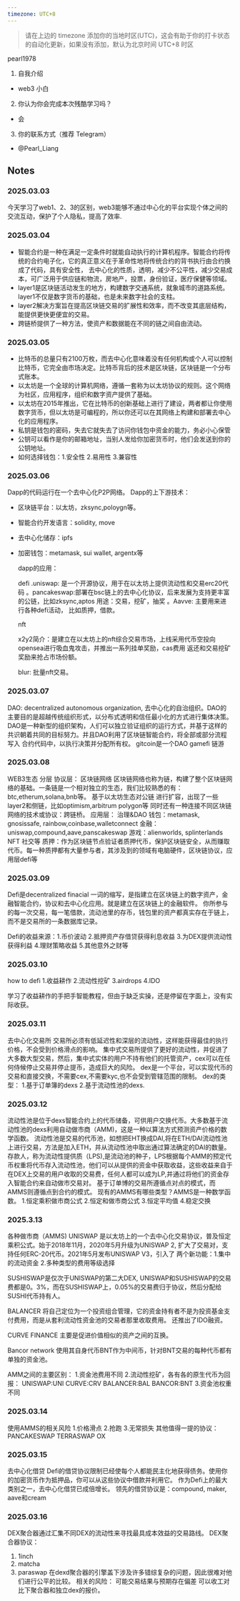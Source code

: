 ```yaml
---
timezone: UTC+8
---
```


> 请在上边的 timezone 添加你的当地时区(UTC)，这会有助于你的打卡状态的自动化更新，如果没有添加，默认为北京时间 UTC+8 时区



pearl1978
1. 自我介绍
  - web3 小白

    
2. 你认为你会完成本次残酷学习吗？
  - 会
3. 你的联系方式（推荐 Telegram）
  - @Pearl_Liang

## Notes

<!-- Content_START -->

### 2025.03.03
今天学习了web1、2、3的区别，web3能够不通过中心化的平台实现个体之间的交流互动，保护了个人隐私，提高了效率.

### 2025.03.04

- 智能合约是一种在满足一定条件时就能自动执行的计算机程序。智能合约将传统的合约电子化，它的真正意义在于革命性地将传统合约的背书执行由合约换成了代码，具有安全性，
  去中心化的性质，透明，减少不公平性，减少交易成本，可广泛用于供应链和物流，房地产，投票，身份验证，医疗保健等领域。
- layer1是区块链活动发生的地方，构建数字交通系统，就象城市的道路系统。layer1不仅是数字货币的基础，也是未来数字社会的支柱。
- layer2解决方案旨在提高区块链交易的扩展性和效率，而不改变其底层结构，能提供更快更便宜的交易。
- 跨链桥提供了一种方法，使资产和数据能在不同的链之间自由流动。


### 2025.03.05
- 比特币的总量只有2100万枚，而去中心化意味着没有任何机构或个人可以控制比特币，它完全由市场决定。比特币背后的技术是区块链，区块链是一个分布式账本。
- 以太坊是一个全球的计算机网络，遵循一套称为以太坊协议的规则。这个网络为社区，应用程序，组织和数字资产提供了基础。
- 以太坊在2015年推出，它在比特币的创新基础上进行了建设，两者都让你使用数字货币，但以太坊是可编程的，所以你还可以在其网络上构建和部署去中心化的应用程序。
- 私钥是钱包的密码，失去它就失去了访问你钱包中资金的能力，务必小心保管
- 公钥可以看作是你的邮箱地址，当别人发给你加密货币时，他们会发送到你的公钥地址。
- 如何选择钱包：1.安全性 2.易用性 3.兼容性

### 2025.03.06

Dapp的代码运行在一个去中心化P2P网络。
Dapp的上下游技术：
- 区块链平台：以太坊，zksync,poloygn等。
- 智能合约开发语言：solidity, move
- 去中心化储存：ipfs
- 加密钱包：metamask, sui wallet, argentx等

  dapp的应用：

  defi
  .uniswap: 是一个开源协议，用于在以太坊上提供流动性和交易erc20代码
  。pancakeswap:部署在bsc链上的去中心化协议，后来发展为支持更丰富的公链，比如zksync,aptos 用途：交易，挖矿，抽奖
  。Aavve: 主要用来进行各种defi活动， 比如质押，借款。

  nft

  x2y2简介：是建立在以太坊上的nft综合交易市场，上线采用代币空投向opensea进行吸血鬼攻击，并推出一系列挂单奖励，cas费用
  返还和交易挖矿奖励来抢占市场份额。

  blur: 批量nft交易。

### 2025.03.07
 DAO: decentralized autonomous organization, 去中心化的自治组织。DAO的主要目的是超越传统组织形式，以分布式透明和信任最小化的方式进行集体决策。
      DAO是一种新型的组织架构，人们可以独立验证组织的运行方式，并基于这样的共识朝着共同的目标努力。并且DAO利用了区块链智能合约，将全部或部分流程写入
      合约代码中，以执行决策并分配所有权。
      gitcoin是一个DAO
      gamefi 链游
### 2025.03.08
 WEB3生态
 分层
 协议层：
 区块链网络
 区块链网络也称为链，构建了整个区块链网络的基础。一条链是一个相对独立的生态，我们比较熟悉的有：btc,etherum,solana,bnb等。 基于以太坊生态对公链
 进行扩容，出现了一些layer2和侧链，比如optimism,arbitrum polygon等
 同时还有一种连接不同区块链网络的技术或协议：跨链桥。
 应用层：
 治理&DAO
 钱包：metamask, gnosissafe, rainbow,coinbase,walletconnect
 金融：uniswap,compound,aave,panscakeswap
 游戏：alienworlds, splinterlands
 NFT
 社交等
 质押：作为区块链节点验证者质押代币，保护区块链安全，从而赚取代币。每一种质押都有大量参与者，其涉及到的领域有电脑硬件，区块链协议，应用层defi等
### 2025.03.09
 Defi是decentralized finacial 一词的缩写，是指建立在区块链上的数字资产，金融智能合约，协议和去中心化应用。就是建立在区块链上的金融软件。
 你所参与的每一次交易，每一笔借款，流动池里的存币，钱包里的资产都真实存在于链上，而不是交易所的一条数据库记录。

 Defi的收益来源：1.币价波动 2.抵押资产存借贷获得利息收益 3.为DEX提供流动性获得利益 4.理财策略收益 5.其他意外之财等
### 2025.03.10
 how to defi
 1.收益耕作
 2.流动性挖矿
 3.airdrops
 4.IDO

  学习了收益耕作的手把手智能教程，但由于缺乏实操，还是停留在字面上，没有实际收获。
### 2025.03.11
 去中心化交易所
 交易所必须有低延迟性和深层的流动性，这样能获得最佳的执行价格，不会受到价格滑点的影响。
 集中式交易所提供了更好的流动性，并促进了大多数大型交易，然后，集中式实体的用户不持有他们的托管资产，cex可以在任何侍候停止交易并停止提币，造成巨大的风险。
 dex是一个平台，可以实现代币的交易和直接交换，不需要cex,不需要kyc,也不会受到管辖范围的限制。
 dex的类型：
 1.基于订单簿的dexs
 2.基于流动性池的dexs.
### 2025.03.12
 流动性池是位于dexs智能合约上的代币储备，可供用户交换代币。大多数基于流动性池的dexs利用自动做市商（AMM)，这是一种以算法方式预测资产价格的数学函数。
 流动性池是交易的代币池，如想把EHT换成DAI,将在ETH/DAI流动性池上进行交易，方法是加入ETH，并从流动性池中取出通过算法确定的DAI的数量。
 存款人，称为流动性提供质（LPS),是流动池的种子，LPS根据每个AMM的预定代币权重将代币存入流动性池，他们可以从提供的资金中获取收益，这些收益来自于
 在DEX上交易的用户收取的交易费，任何人都可以成为LP,并通过将他们的资金存入智能合约来自动做市交易对。
 基于订单博的交易所遵循点对点的模式，而AMMS则遵循点到合约的模式。
 现有的AMMS有哪些类型？AMMS是一种数学函数。
 1.恒定乘积做市商公式
 2.恒定和做市商公式
 3.恒定平均值
 4.稳定交换
### 2025.3.13
 各种做市商（AMMS)
 UNISWAP
 是以太坊上的一个去中心化交易协议，普及恒定乘积公式。始于2018年11月，2020年5月升级为UNISWAP 2, 扩大了交易对，支持任何ERC-20代币。2021年5月发布UNISWAP V3，引入了
 两个新功能：1.集中的流动资金 2.多种类型的费用等级选择

 SUSHISWAP是仅次于UNISWAP的第二大DEX, UNISWAP和SUSHISWAP的交易费都是0。3%，而在SUSHISWAP上，0.05%的交易费归于协议，然后分配给SUSHI代币持有人。

 BALANCER
 将自己定位为一个投资组合管理，它的资金持有者不是为投资基金支付费用，而是从套利流动性资金池的交易者那里收取费用。 还推出了IDO融资。

 CURVE FINANCE
 主要是促进价值相似的资产之间的互换。

 Bancor network
 使用其自身代币BNT作为中间币，针对BNT交易的每种代币都有单独的资金池。

 AMM之间的主要区别：
 1.资金池费用不同
 2.流动性挖矿，各有各的原生代币为回报：
   UNISWAP:UNI
   CURVE:CRV
   BALANCER:BAL
   BANCOR:BNT
  3.资金池权重不同

### 2025.03.14
使用AMMS的相关风险
1.价格滑点
2.抢跑
3.无常损失
其他值得一提的协议：
PANCAKESWAP
TERRASWAP
OX

### 2025.03.15
 去中心化借贷
Defi的借贷协议限制已经使每个人都能民主化地获得债务。使用你的加密货币作为抵押品，你可以从这些协议中借款并利用它。
作为Defi上的最大类别之一，去中心化借贷已成倍增长。
领先的借贷协议是：compound, maker, aave和cream

### 2025.03.16
 DEX聚合器通过汇集不同DEX的流动性来寻找最具成本效益的交易路线。
 DEX聚合器协议：
 1. 1inch
 2. matcha
 3. paraswap
在dexd聚合器的引擎盖下涉及许多错综复杂的问题，因此很难对他们进行公平的比较。
相关的风险：
可能交易结果与预期存在偏差
可以收工对比下聚合器和独立dex的报价。
  
  
<!-- Content_END -->
